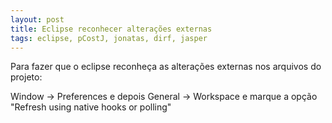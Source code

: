 ```yaml
---
layout: post
title: Eclipse reconhecer alterações externas 
tags: eclipse, pCostJ, jonatas, dirf, jasper
---
```


Para fazer que o eclipse reconheça as alterações externas nos arquivos do projeto:

Window -> Preferences e depois General -> Workspace e marque a opção "Refresh using native hooks or polling"


